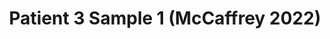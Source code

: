 ---
title: Patient 3 Sample 1 (McCaffrey 2022)
layout: minerva-1-5
exhibit: config-mccaffrey-2022/Patient3-1 
images: https://s3.amazonaws.com/www.cycif.org/mccaffrey-2022/Patient3-1
---
